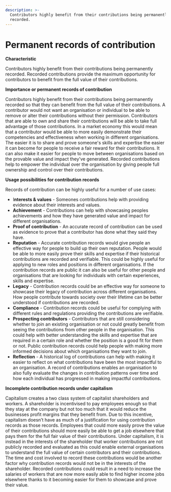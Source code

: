 ```yaml
---
description: >-
  Contributors highly benefit from their contributions being permanently
  recorded.
---
```


# Permanent records of contribution

**Characteristic**

Contributors highly benefit from their contributions being permanently recorded. Recorded contributions provide the maximum opportunity for contributors to benefit from the full value of their contributions.



**Importance or permanent records of contribution**

Contributors highly benefit from their contributions being permanently recorded so that they can benefit from the full value of their contributions. A contributor would not want an organisation or individual to be able to remove or alter their contributions without their permission. Contributors that are able to own and share their contributions will be able to take full advantage of those contributions. In a market economy this would mean that a contributor would be able to more easily demonstrate their competencies and effectiveness when working in different organisations. The easier it is to share and prove someone's skills and expertise the easier it can become for people to receive a fair reward for their contributions. It can also make it easier for people to move between organisations based on the provable value and impact they’ve generated. Recorded contributions help to empower the individual over the organisation by giving people full ownership and control over their contributions.



**Usage possibilities for contribution records**

Records of contribution can be highly useful for a number of use cases:

* I**nterests & values** - Someones contributions help with providing evidence about their interests and values.
* **Achievement** - Contributions can help with showcasing peoples achievements and how they have generated value and impact for different organisations.
* **Proof of contribution** - An accurate record of contribution can be used as evidence to prove that a contributor has done what they said they have.
* **Reputation** - Accurate contribution records would give people an effective way for people to build up their own reputation. People would be able to more easily prove their skills and expertise if their historical contributions are recorded and verifiable. This could be highly useful for applying to new roles and positions in different organisations. If the contribution records are public it can also be useful for other people and organisations that are looking for individuals with certain experiences, skills and expertise.
* **Legacy** - Contribution records could be an effective way for someone to showcase their legacy of contribution across different organisations. How people contribute towards society over their lifetime can be better understood if contributions are recorded.
* **Compliance** - Contribution records could be useful for complying with different rules and regulations providing the contributions are verifiable.
* **Prospecting contributors** - Contributors that are still considering whether to join an existing organisation or not could greatly benefit from seeing the contributions from other people in the organisation. This could help with better understanding the skills and expertise that are required in a certain role and whether the position is a good fit for them or not. Public contribution records could help people with making more informed decisions about which organisations they want to join.
* **Reflection** - A historical log of contributions can help with making it easier to reflect on what contributions have been the most impactful to an organisation. A record of contributions enables an organisation to also fully evaluate the changes in contribution patterns over time and how each individual has progressed in making impactful contributions.



**Incomplete contribution records under capitalism**

Capitalism creates a two class system of capitalist shareholders and workers. A shareholder is incentivised to pay employees enough so that they stay at the company but not too much that it would reduce the businesses profit margins that they benefit from. Due to this incentive, capitalism doesn’t have as much of a justification for using contribution records as those records. Employees that could more easily prove the value of their contributions should more easily be able to get a job elsewhere that pays them for the full fair value of their contributions. Under capitalism, it is instead in the interests of the shareholder that worker contributions are not publicly recorded and evaluated as this could enable external organisations to understand the full value of certain contributors and their contributions. The time and cost involved to record these contributions would be another factor why contribution records would not be in the interests of the shareholder. Recorded contributions could result in a need to increase the salaries of workers that are now more easily able to find higher income jobs elsewhere thanks to it becoming easier for them to showcase and prove their value.
